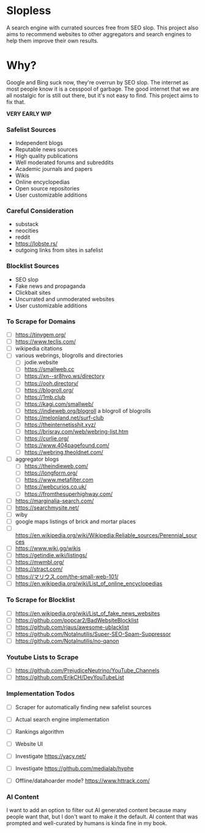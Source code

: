 # Slopless
A search engine with currated sources free from SEO slop. This project also aims to recommend websites to other aggregators and search engines to help them improve their own results.

# Why?
Google and Bing suck now, they're overrun by SEO slop. The internet as most people know it is a cesspool of garbage. The good internet that we are all nostalgic for is still out there, but it's not easy to find. This project aims to fix that.

**VERY EARLY WIP**

### Safelist Sources
* Independent blogs
* Reputable news sources
* High quality publications
* Well moderated forums and subreddits
* Academic journals and papers
* Wikis
* Online encyclopedias
* Open source repositories
* User customizable additions

### Careful Consideration
* substack
* neocities
* reddit
* https://lobste.rs/
* outgoing links from sites in safelist

### Blocklist Sources
* SEO slop
* Fake news and propaganda
* Clickbait sites
* Uncurrated and unmoderated websites
* User customizable additions

### To Scrape for Domains
- [ ] https://tinygem.org/
- [ ] https://www.teclis.com/
- [ ] wikipedia citations
- [ ] various webrings, blogrolls and directories
    - [ ] jodie.website
    - [ ] https://smallweb.cc
    - [ ] https://xn--sr8hvo.ws/directory
    - [ ] https://ooh.directory/
    - [ ] https://blogroll.org/
    - [ ] https://1mb.club
    - [ ] https://kagi.com/smallweb/
    - [ ] https://indieweb.org/blogroll a blogroll of blogrolls
    - [ ] https://melonland.net/surf-club
    - [ ] https://theinternetisshit.xyz/
    - [ ] https://brisray.com/web/webring-list.htm
    - [ ] https://curlie.org/
    - [ ] https://www.404pagefound.com/
    - [ ] https://webring.theoldnet.com/
- [ ] aggregator blogs
    - [ ] https://theindieweb.com/
    - [ ] https://longform.org/
    - [ ] https://www.metafilter.com
    - [ ] https://webcurios.co.uk/
    - [ ] https://fromthesuperhighway.com/
- [ ] https://marginalia-search.com/
- [ ] https://searchmysite.net/
- [ ] wiby
- [ ] google maps listings of brick and mortar places
- [ ] https://en.wikipedia.org/wiki/Wikipedia:Reliable_sources/Perennial_sources
- [ ] https://www.wiki.gg/wikis
- [ ] https://getindie.wiki/listings/
- [ ] https://mwmbl.org/
- [ ] https://stract.com/
- [ ] https://マリウス.com/the-small-web-101/
- [ ] https://en.wikipedia.org/wiki/List_of_online_encyclopedias

### To Scrape for Blocklist
- [ ] https://en.wikipedia.org/wiki/List_of_fake_news_websites
- [ ] https://github.com/popcar2/BadWebsiteBlocklist
- [ ] https://github.com/rjaus/awesome-ublacklist
- [ ] https://github.com/NotaInutilis/Super-SEO-Spam-Suppressor
- [ ] https://github.com/NotaInutilis/no-qanon

### Youtube Lists to Scrape
- [ ] https://github.com/PrejudiceNeutrino/YouTube_Channels
- [ ] https://github.com/ErikCH/DevYouTubeList

### Implementation Todos
- [ ] Scraper for automatically finding new safelist sources
- [ ] Actual search engine implementation
- [ ] Rankings algorithm
- [ ] Website UI
- [ ] Investigate https://yacy.net/
- [ ] Investigate https://github.com/medialab/hyphe
- [ ] Offline/datahoarder mode? https://www.httrack.com/


### AI Content
I want to add an option to filter out AI generated content because many people want that, but I don't want to make it the default. AI content that was prompted and well-curated by humans is kinda fine in my book.